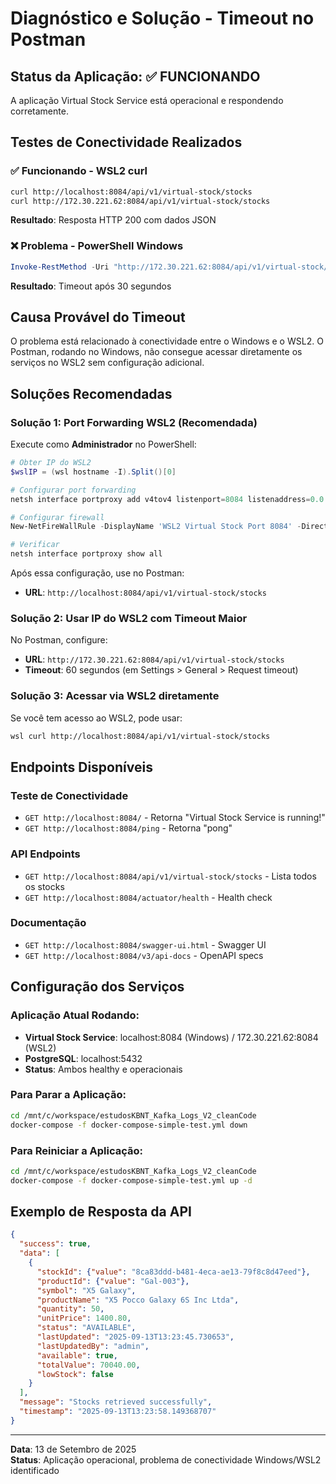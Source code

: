 # Diagnóstico e Solução - Timeout no Postman

## Status da Aplicação: ✅ FUNCIONANDO

A aplicação Virtual Stock Service está operacional e respondendo corretamente.

## Testes de Conectividade Realizados

### ✅ Funcionando - WSL2 curl
```bash
curl http://localhost:8084/api/v1/virtual-stock/stocks
curl http://172.30.221.62:8084/api/v1/virtual-stock/stocks
```
**Resultado**: Resposta HTTP 200 com dados JSON

### ❌ Problema - PowerShell Windows
```powershell
Invoke-RestMethod -Uri "http://172.30.221.62:8084/api/v1/virtual-stock/stocks"
```
**Resultado**: Timeout após 30 segundos

## Causa Provável do Timeout

O problema está relacionado à conectividade entre o Windows e o WSL2. O Postman, rodando no Windows, não consegue acessar diretamente os serviços no WSL2 sem configuração adicional.

## Soluções Recomendadas

### Solução 1: Port Forwarding WSL2 (Recomendada)

Execute como **Administrador** no PowerShell:

```powershell
# Obter IP do WSL2
$wslIP = (wsl hostname -I).Split()[0]

# Configurar port forwarding
netsh interface portproxy add v4tov4 listenport=8084 listenaddress=0.0.0.0 connectport=8084 connectaddress=$wslIP

# Configurar firewall
New-NetFireWallRule -DisplayName 'WSL2 Virtual Stock Port 8084' -Direction Inbound -LocalPort 8084 -Action Allow -Protocol TCP

# Verificar
netsh interface portproxy show all
```

Após essa configuração, use no Postman:
- **URL**: `http://localhost:8084/api/v1/virtual-stock/stocks`

### Solução 2: Usar IP do WSL2 com Timeout Maior

No Postman, configure:
- **URL**: `http://172.30.221.62:8084/api/v1/virtual-stock/stocks`
- **Timeout**: 60 segundos (em Settings > General > Request timeout)

### Solução 3: Acessar via WSL2 diretamente

Se você tem acesso ao WSL2, pode usar:
```bash
wsl curl http://localhost:8084/api/v1/virtual-stock/stocks
```

## Endpoints Disponíveis

### Teste de Conectividade
- `GET http://localhost:8084/` - Retorna "Virtual Stock Service is running!"
- `GET http://localhost:8084/ping` - Retorna "pong"

### API Endpoints
- `GET http://localhost:8084/api/v1/virtual-stock/stocks` - Lista todos os stocks
- `GET http://localhost:8084/actuator/health` - Health check

### Documentação
- `GET http://localhost:8084/swagger-ui.html` - Swagger UI
- `GET http://localhost:8084/v3/api-docs` - OpenAPI specs

## Configuração dos Serviços

### Aplicação Atual Rodando:
- **Virtual Stock Service**: localhost:8084 (Windows) / 172.30.221.62:8084 (WSL2)
- **PostgreSQL**: localhost:5432
- **Status**: Ambos healthy e operacionais

### Para Parar a Aplicação:
```bash
cd /mnt/c/workspace/estudosKBNT_Kafka_Logs_V2_cleanCode
docker-compose -f docker-compose-simple-test.yml down
```

### Para Reiniciar a Aplicação:
```bash
cd /mnt/c/workspace/estudosKBNT_Kafka_Logs_V2_cleanCode
docker-compose -f docker-compose-simple-test.yml up -d
```

## Exemplo de Resposta da API

```json
{
  "success": true,
  "data": [
    {
      "stockId": {"value": "8ca83ddd-b481-4eca-ae13-79f8c8d47eed"},
      "productId": {"value": "Gal-003"},
      "symbol": "X5 Galaxy",
      "productName": "X5 Pocco Galaxy 6S Inc Ltda",
      "quantity": 50,
      "unitPrice": 1400.80,
      "status": "AVAILABLE",
      "lastUpdated": "2025-09-13T13:23:45.730653",
      "lastUpdatedBy": "admin",
      "available": true,
      "totalValue": 70040.00,
      "lowStock": false
    }
  ],
  "message": "Stocks retrieved successfully",
  "timestamp": "2025-09-13T13:23:58.149368707"
}
```

---
**Data**: 13 de Setembro de 2025  
**Status**: Aplicação operacional, problema de conectividade Windows/WSL2 identificado
